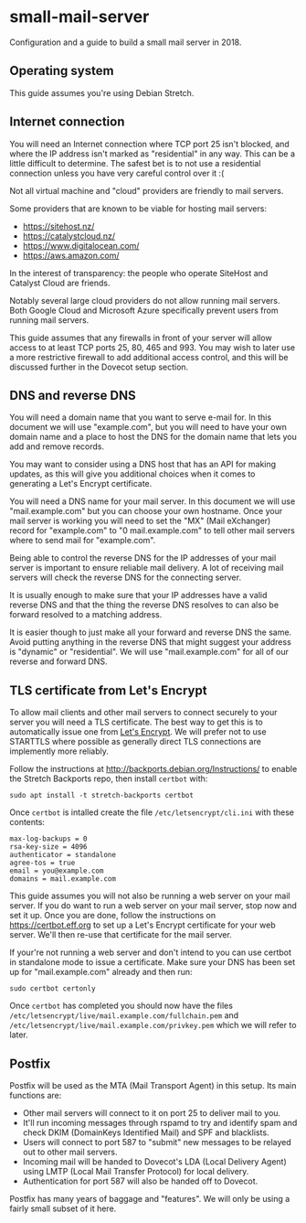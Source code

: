 # small-mail-server

Configuration and a guide to build a small mail server in 2018.

## Operating system

This guide assumes you're using Debian Stretch.

## Internet connection

You will need an Internet connection where TCP port 25 isn't blocked, and where the IP address isn't marked as "residential" in any way. This can be a little difficult to determine. The safest bet is to not use a residential connection unless you have very careful control over it :(

Not all virtual machine and "cloud" providers are friendly to mail servers.

Some providers that are known to be viable for hosting mail servers:

* https://sitehost.nz/
* https://catalystcloud.nz/
* https://www.digitalocean.com/
* https://aws.amazon.com/

In the interest of transparency: the people who operate SiteHost and Catalyst Cloud are friends.

Notably several large cloud providers do not allow running mail servers. Both Google Cloud and Microsoft Azure specifically prevent users from running mail servers.

This guide assumes that any firewalls in front of your server will allow access to at least TCP ports 25, 80, 465 and 993. You may wish to later use a more restrictive firewall to add additional access control, and this will be discussed further in the Dovecot setup section.

## DNS and reverse DNS

You will need a domain name that you want to serve e-mail for. In this document we will use "example.com", but you will need to have your own domain name and a place to host the DNS for the domain name that lets you add and remove records. 

You may want to consider using a DNS host that has an API for making updates, as this will give you additional choices when it comes to generating a Let's Encrypt certificate.

You will need a DNS name for your mail server. In this document we will use "mail.example.com" but you can choose your own hostname. Once your mail server is working you will need to set the "MX" (Mail eXchanger) record for "example.com" to "0 mail.example.com" to tell other mail servers where to send mail for "example.com".

Being able to control the reverse DNS for the IP addresses of your mail server is important to ensure reliable mail delivery. A lot of receiving mail servers will check the reverse DNS for the connecting server.

It is usually enough to make sure that your IP addresses have a valid reverse DNS and that the thing the reverse DNS resolves to can also be forward resolved to a matching address. 

It is easier though to just make all your forward and reverse DNS the same. Avoid putting anything in the reverse DNS that might suggest your address is "dynamic" or "residential". We will use "mail.example.com" for all of our reverse and forward DNS.

## TLS certificate from Let's Encrypt

To allow mail clients and other mail servers to connect securely to your server you will need a TLS certificate. The best way to get this is to automatically issue one from [Let's Encrypt](https://letsencrypt.org/). We will prefer not to use STARTTLS where possible as generally direct TLS connections are implemently more reliably.

Follow the instructions at http://backports.debian.org/Instructions/ to enable the Stretch Backports repo, then install `certbot` with:

    sudo apt install -t stretch-backports certbot 

Once `certbot` is intalled create the file `/etc/letsencrypt/cli.ini` with these contents:

    max-log-backups = 0
    rsa-key-size = 4096
    authenticator = standalone
    agree-tos = true    
    email = you@example.com
    domains = mail.example.com

This guide assumes you will not also be running a web server on your mail server. If you do want to run a web server on your mail server, stop now and set it up. Once you are done, follow the instructions on https://certbot.eff.org to set up a Let's Encrypt certificate for your web server. We'll then re-use that certificate for the mail server.

If your're not running a web server and don't intend to you can use certbot in standalone mode to issue a certificate. Make sure your DNS has been set up for "mail.example.com" already and then run:

    sudo certbot certonly
   
Once `certbot` has completed you should now have the files `/etc/letsencrypt/live/mail.example.com/fullchain.pem` and `/etc/letsencrypt/live/mail.example.com/privkey.pem` which we will refer to later.

## Postfix

Postfix will be used as the MTA (Mail Transport Agent) in this setup. Its main functions are:

* Other mail servers will connect to it on port 25 to deliver mail to you.
* It'll run incoming messages through rspamd to try and identify spam and check DKIM (DomainKeys Identified Mail) and SPF and blacklists.
* Users will connect to port 587 to "submit" new messages to be relayed out to other mail servers.
* Incoming mail will be handed to Dovecot's LDA (Local Delivery Agent) using LMTP (Local Mail Transfer Protocol) for local delivery.
* Authentication for port 587 will also be handed off to Dovecot.

Postfix has many years of baggage and "features". We will only be using a fairly small subset of it here.
